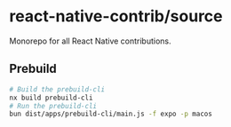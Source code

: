 # react-native-contrib/source

Monorepo for all React Native contributions.

## Prebuild

```bash
# Build the prebuild-cli
nx build prebuild-cli
# Run the prebuild-cli
bun dist/apps/prebuild-cli/main.js -f expo -p macos
```
